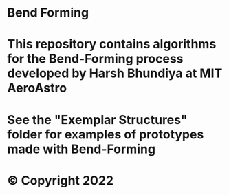 # Bend Forming

# This repository contains algorithms for the Bend-Forming process developed by Harsh Bhundiya at MIT AeroAstro
# See the "Exemplar Structures" folder for examples of prototypes made with Bend-Forming

# © Copyright 2022
